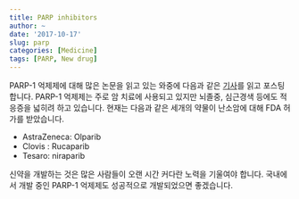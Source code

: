```yaml
---
title: PARP inhibitors
author: ~
date: '2017-10-17'
slug: parp
categories: [Medicine]
tags: [PARP, New drug]
---
```


PARP-1 억제제에 대해 많은 논문을 읽고 있는 와중에 다음과 같은 [기사](http://www.medipana.com/news/news_viewer.asp?NewsNum=203186&MainKind=A&NewsKind=5&vCount=12&vKind=1)를 읽고 포스팅합니다. PARP-1 억제제는 주로 암 치료에 사용되고 있지만 뇌졸중, 심근경색 등에도 적응증을 넓히려 하고 있습니다. 
현재는 다음과 같은 세개의 약물이 난소암에 대해 FDA 허가를 받았습니다.

- AstraZeneca: Olparib
- Clovis : Rucaparib
- Tesaro: niraparib

신약을 개발하는 것은 많은 사람들이 오랜 시간 커다란 노력을 기울여야 합니다. 국내에서 개발 중인 PARP-1 억제제도 성공적으로 개발되었으면 좋겠습니다.

